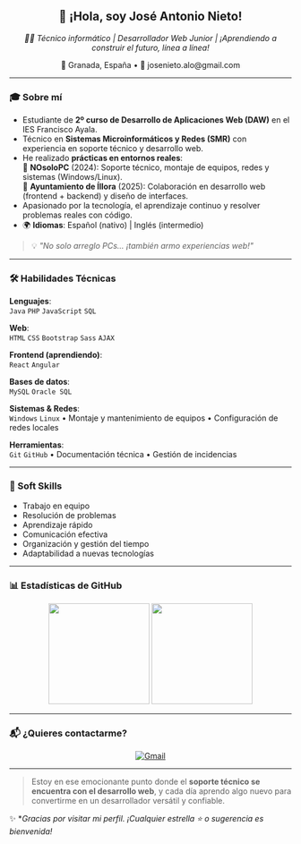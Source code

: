 <h2 align="center">👋 ¡Hola, soy José Antonio Nieto!</h2>

<p align="center">
  <em>🧑‍💻 Técnico informático | Desarrollador Web Junior | ¡Aprendiendo a construir el futuro, línea a línea!</em>
</p>

<p align="center">
  📍 Granada, España • 📧 josenieto.alo@gmail.com 
</p>

---

### 🎓 Sobre mí

- Estudiante de **2º curso de Desarrollo de Aplicaciones Web (DAW)** en el IES Francisco Ayala.
- Técnico en **Sistemas Microinformáticos y Redes (SMR)** con experiencia en soporte técnico y desarrollo web.
- He realizado **prácticas en entornos reales**:  
  🔹 **NOsoloPC** (2024): Soporte técnico, montaje de equipos, redes y sistemas (Windows/Linux).  
  🔹 **Ayuntamiento de Íllora** (2025): Colaboración en desarrollo web (frontend + backend) y diseño de interfaces.
- Apasionado por la tecnología, el aprendizaje continuo y resolver problemas reales con código.
- 🌍 **Idiomas**: Español (nativo) | Inglés (intermedio)

> 💡 *"No solo arreglo PCs... ¡también armo experiencias web!"*

---

### 🛠️ Habilidades Técnicas

**Lenguajes**:  
`Java` `PHP` `JavaScript` `SQL`

**Web**:  
`HTML` `CSS` `Bootstrap` `Sass` `AJAX`

**Frontend (aprendiendo)**:  
`React` `Angular`

**Bases de datos**:  
`MySQL` `Oracle SQL`

**Sistemas & Redes**:  
`Windows` `Linux` • Montaje y mantenimiento de equipos • Configuración de redes locales

**Herramientas**:  
`Git` `GitHub` • Documentación técnica • Gestión de incidencias

---

### 🌱 Soft Skills

- Trabajo en equipo  
- Resolución de problemas  
- Aprendizaje rápido  
- Comunicación efectiva  
- Organización y gestión del tiempo  
- Adaptabilidad a nuevas tecnologías

---

### 📊 Estadísticas de GitHub

<p align="center">
  <img height="180em" src="https://github-readme-stats.vercel.app/api?username=N13T4C0&show_icons=true&theme=radical&count_private=true&include_all_commits=true" />
  <img height="180em" src="https://github-readme-stats.vercel.app/api/top-langs/?username=N13T4C0&layout=compact&theme=radical" />
</p>

---

### 📬 ¿Quieres contactarme?

<p align="center">
  <a href="mailto:josenieto.alo@gmail.com">
    <img src="https://img.shields.io/badge/Gmail-D14836?style=for-the-badge&logo=gmail&logoColor=white" alt="Gmail" />
  </a>

</p>

---


> Estoy en ese emocionante punto donde el **soporte técnico se encuentra con el desarrollo web**, y cada día aprendo algo nuevo para convertirme en un desarrollador versátil y confiable.

✨ **Gracias por visitar mi perfil. ¡Cualquier estrella ⭐ o sugerencia es bienvenida!*
